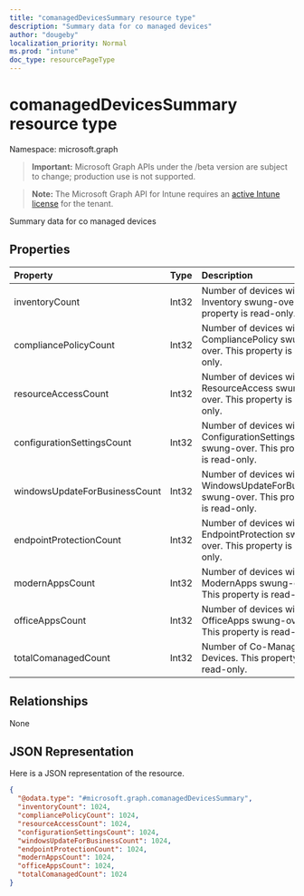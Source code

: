 ```yaml
---
title: "comanagedDevicesSummary resource type"
description: "Summary data for co managed devices"
author: "dougeby"
localization_priority: Normal
ms.prod: "intune"
doc_type: resourcePageType
---
```


# comanagedDevicesSummary resource type

Namespace: microsoft.graph

> **Important:** Microsoft Graph APIs under the /beta version are subject to change; production use is not supported.

> **Note:** The Microsoft Graph API for Intune requires an [active Intune license](https://go.microsoft.com/fwlink/?linkid=839381) for the tenant.

Summary data for co managed devices

## Properties
|Property|Type|Description|
|:---|:---|:---|
|inventoryCount|Int32|Number of devices with Inventory swung-over. This property is read-only.|
|compliancePolicyCount|Int32|Number of devices with CompliancePolicy swung-over. This property is read-only.|
|resourceAccessCount|Int32|Number of devices with ResourceAccess swung-over. This property is read-only.|
|configurationSettingsCount|Int32|Number of devices with ConfigurationSettings swung-over. This property is read-only.|
|windowsUpdateForBusinessCount|Int32|Number of devices with WindowsUpdateForBusiness swung-over. This property is read-only.|
|endpointProtectionCount|Int32|Number of devices with EndpointProtection swung-over. This property is read-only.|
|modernAppsCount|Int32|Number of devices with ModernApps swung-over. This property is read-only.|
|officeAppsCount|Int32|Number of devices with OfficeApps swung-over. This property is read-only.|
|totalComanagedCount|Int32|Number of Co-Managed Devices. This property is read-only.|

## Relationships
None

## JSON Representation
Here is a JSON representation of the resource.
<!-- {
  "blockType": "resource",
  "@odata.type": "microsoft.graph.comanagedDevicesSummary"
}
-->
``` json
{
  "@odata.type": "#microsoft.graph.comanagedDevicesSummary",
  "inventoryCount": 1024,
  "compliancePolicyCount": 1024,
  "resourceAccessCount": 1024,
  "configurationSettingsCount": 1024,
  "windowsUpdateForBusinessCount": 1024,
  "endpointProtectionCount": 1024,
  "modernAppsCount": 1024,
  "officeAppsCount": 1024,
  "totalComanagedCount": 1024
}
```





